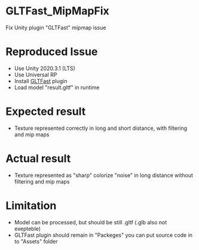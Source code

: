 # GLTFast_MipMapFix
Fix Unity plugin "GLTFast" mipmap issue

# Reproduced Issue
- Use Unity 2020.3.1 (LTS)
- Use Universal RP
- Install [GLTFast](https://github.com/atteneder/glTFast) plugin
- Load model "result.gltf" in runtime
# Expected result
- Texture represented correctly in long and short distance, with filtering and mip maps
# Actual result
- Texture represented as "sharp" colorize "noise" in long distance without filtering and mip maps
# Limitation
- Model can be processed, but should be still .gltf (.glb also not exepteble)
- GLTFast plugin should remain in "Packeges" you can put source code in to "Assets" folder
